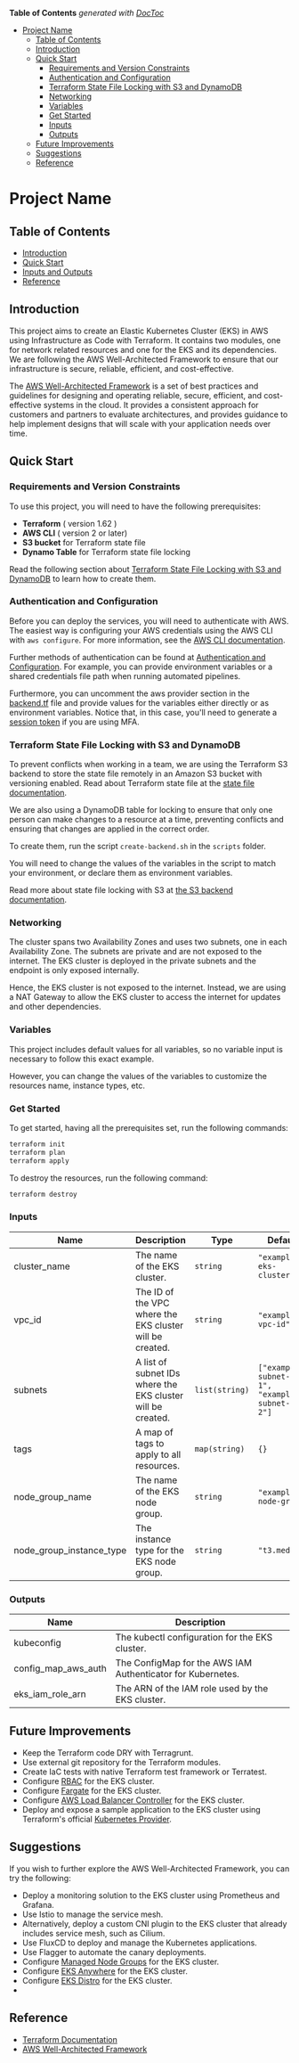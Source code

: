 <!-- START doctoc generated TOC please keep comment here to allow auto update -->
<!-- DON'T EDIT THIS SECTION, INSTEAD RE-RUN doctoc TO UPDATE -->
**Table of Contents**  *generated with [DocToc](https://github.com/thlorenz/doctoc)*

- [Project Name](#project-name)
  - [Table of Contents](#table-of-contents)
  - [Introduction](#introduction)
  - [Quick Start](#quick-start)
    - [Requirements and Version Constraints](#requirements-and-version-constraints)
    - [Authentication and Configuration](#authentication-and-configuration)
    - [Terraform State File Locking with S3 and DynamoDB](#terraform-state-file-locking-with-s3-and-dynamodb)
    - [Networking](#networking)
    - [Variables](#variables)
    - [Get Started](#get-started)
    - [Inputs](#inputs)
    - [Outputs](#outputs)
  - [Future Improvements](#future-improvements)
  - [Suggestions](#suggestions)
  - [Reference](#reference)

<!-- END doctoc generated TOC please keep comment here to allow auto update -->

# Project Name

## Table of Contents

- [Introduction](#introduction)
- [Quick Start](#quick-start)
- [Inputs and Outputs](#inputs-and-outputs)
- [Reference](#reference)

## Introduction

This project aims to create an Elastic Kubernetes Cluster (EKS) in AWS using Infrastructure as Code with Terraform. It contains two modules, one for network related resources and one for the EKS and its dependencies. We are following the AWS Well-Architected Framework to ensure that our infrastructure is secure, reliable, efficient, and cost-effective.

The [AWS Well-Architected Framework](https://aws.amazon.com/architecture/well-architected/) is a set of best practices and guidelines for designing and operating reliable, secure, efficient, and cost-effective systems in the cloud. It provides a consistent approach for customers and partners to evaluate architectures, and provides guidance to help implement designs that will scale with your application needs over time.

## Quick Start

### Requirements and Version Constraints

To use this project, you will need to have the following prerequisites:

- **Terraform** ( version 1.62 )
- **AWS CLI** ( version 2 or later)
- **S3 bucket** for Terraform state file
- **Dynamo Table** for Terraform state file locking

Read the following section about [Terraform State File Locking with S3 and DynamoDB](#terraform-state-file-locking-with-s3-and-dynamodb) to learn how to create them.

### Authentication and Configuration

Before you can deploy the services, you will need to authenticate with AWS. The easiest way is configuring your AWS credentials using the AWS CLI with `aws configure`. For more information, see the [AWS CLI documentation](https://docs.aws.amazon.com/cli/latest/userguide/cli-configure-quickstart.html).

Further methods of authentication can be found at [Authentication and Configuration](https://registry.terraform.io/providers/hashicorp/aws/latest/docs#authentication-and-configuration). For example, you can provide environment variables or a shared credentials file path when running automated pipelines.

Furthermore, you can uncomment the aws provider section in the [backend.tf](./backend.tf) file and provide values for the variables either directly or as environment variables. Notice that, in this case, you'll need to generate a [session token](https://docs.aws.amazon.com/cli/latest/reference/sts/get-session-token.html#examples) if you are using MFA.

### Terraform State File Locking with S3 and DynamoDB

To prevent conflicts when working in a team, we are using the Terraform S3 backend to store the state file remotely in an Amazon S3 bucket with versioning enabled. Read about Terraform state file at the [state file documentation](https://developer.hashicorp.com/terraform/language/state).

We are also using a DynamoDB table for locking to ensure that only one person can make changes to a resource at a time, preventing conflicts and ensuring that changes are applied in the correct order.

To create them, run the script `create-backend.sh` in the `scripts` folder.

You will need to change the values of the variables in the script to match your environment, or declare them as environment variables.

Read more about state file locking with S3 at [the S3 backend documentation](https://developer.hashicorp.com/terraform/language/settings/backends/s3).

### Networking

The cluster spans two Availability Zones and uses two subnets, one in each Availability Zone. The subnets are private and are not exposed to the internet. The EKS cluster is deployed in the private subnets and the endpoint is only exposed internally.

Hence, the EKS cluster is not exposed to the internet. Instead, we are using a NAT Gateway to allow the EKS cluster to access the internet for updates and other dependencies.

### Variables

This project includes default values for all variables, so no variable input is necessary to follow this exact example. 

However, you can change the values of the variables to customize the resources name, instance types, etc.

### Get Started

To get started, having all the prerequisites set, run the following commands:

```bash
terraform init
terraform plan
terraform apply
```

To destroy the resources, run the following command:

```bash
terraform destroy
```

### Inputs

| Name | Description | Type | Default | Required |
|------|-------------|------|---------|----------|
| cluster_name | The name of the EKS cluster. | `string` | `"example-eks-cluster"` | No |
| vpc_id | The ID of the VPC where the EKS cluster will be created. | `string` | `"example-vpc-id"` | No |
| subnets | A list of subnet IDs where the EKS cluster will be created. | `list(string)` | `["example-subnet-id-1", "example-subnet-id-2"]` | No |
| tags | A map of tags to apply to all resources. | `map(string)` | `{}` | No |
| node_group_name | The name of the EKS node group. | `string` | `"example-node-group"` | No |
| node_group_instance_type | The instance type for the EKS node group. | `string` | `"t3.medium"` | No |

### Outputs

| Name | Description |
|------|-------------|
| kubeconfig | The kubectl configuration for the EKS cluster. |
| config_map_aws_auth | The ConfigMap for the AWS IAM Authenticator for Kubernetes. |
| eks_iam_role_arn | The ARN of the IAM role used by the EKS cluster. |

## Future Improvements

- Keep the Terraform code DRY with Terragrunt.
- Use external git repository for the Terraform modules.
- Create IaC tests with native Terraform test framework or Terratest.
- Configure [RBAC](https://docs.aws.amazon.com/eks/latest/userguide/security_iam_troubleshoot.html#security-iam-troubleshoot-cannot-view-nodes-or-workloads) for the EKS cluster. 
- Configure [Fargate](https://docs.aws.amazon.com/eks/latest/userguide/fargate.html) for the EKS cluster.
- Configure [AWS Load Balancer Controller](https://docs.aws.amazon.com/eks/latest/userguide/aws-load-balancer-controller.html) for the EKS cluster.
- Deploy and expose a sample application to the EKS cluster using Terraform's official [Kubernetes Provider](https://registry.terraform.io/providers/hashicorp/kubernetes/latest/docs).

## Suggestions

If you wish to further explore the AWS Well-Architected Framework, you can try the following:

- Deploy a monitoring solution to the EKS cluster using Prometheus and Grafana.
- Use Istio to manage the service mesh.
- Alternatively, deploy a custom CNI plugin to the EKS cluster that already includes service mesh, such as Cilium.
- Use FluxCD to deploy and manage the Kubernetes applications.
- Use Flagger to automate the canary deployments.
- Configure [Managed Node Groups](https://docs.aws.amazon.com/eks/latest/userguide/managed-node-groups.html) for the EKS cluster.
- Configure [EKS Anywhere](https://aws.amazon.com/eks/eks-anywhere/) for the EKS cluster.
- Configure [EKS Distro](https://aws.amazon.com/eks/eks-distro/) for the EKS cluster.
- 
## Reference

- [Terraform Documentation](https://www.terraform.io/docs/index.html)
- [AWS Well-Architected Framework](https://aws.amazon.com/architecture/well-architected/)